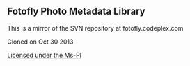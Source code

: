 ## Fotofly Photo Metadata Library

This is a mirror of the SVN repository at fotofly.codeplex.com

Cloned on Oct 30 2013

[Licensed under the Ms-Pl](license.md)

